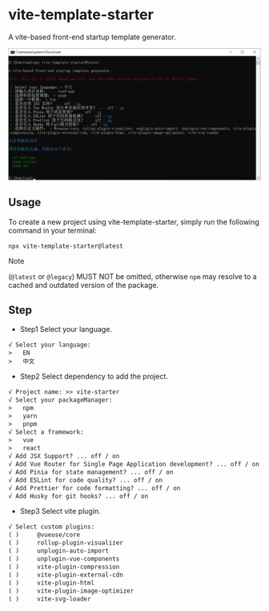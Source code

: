 # vite-template-starter

A vite-based front-end startup template generator.

![create-app](./preview.png)

## Usage

To create a new project using vite-template-starter, simply run the following command in your terminal:

```shell
npx vite-template-starter@latest
```

> [!NOTE]
> (`@latest` or `@legacy`) MUST NOT be omitted, otherwise `npm` may resolve to a cached and outdated version of the package.

## Step

- Step1 Select your language.

```text
√ Select your language:
>   EN
>   中文
```  

- Step2 Select dependency to add the project.

```text
√ Project name: >> vite-starter
√ Select your packageManager:
>   npm
>   yarn
>   pnpm
√ Select a framework:
>   vue
>   react
√ Add JSX Support? ... off / on
√ Add Vue Router for Single Page Application development? ... off / on
√ Add Pinia for state management? ... off / on
√ Add ESLint for code quality? ... off / on
√ Add Prettier for code formatting? ... off / on
√ Add Husky for git hooks? ... off / on
```

- Step3 Select vite plugin.

```text
√ Select custom plugins:
( )     @vueuse/core
( )     rollup-plugin-visualizer
( )     unplugin-auto-import
( )     unplugin-vue-components
( )     vite-plugin-compression
( )     vite-plugin-external-cdn
( )     vite-plugin-html
( )     vite-plugin-image-optimizer
( )     vite-svg-loader
```

